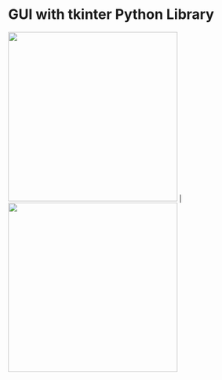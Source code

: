 # GUI with tkinter Python Library 

 <img src="https://github.com/adelplasters/gui/blob/photo.png" width="345"> |  <img src="https://github.com/adelplasters/gui/blob/photo1.png" width="345">
